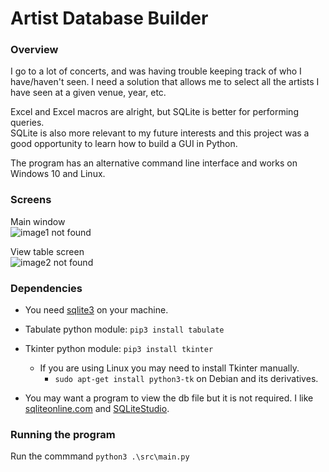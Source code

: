 
# Artist Database Builder

### Overview

I go to a lot of concerts, and was having trouble keeping track of who I have/haven't seen. I need a solution that allows me to select all the artists I have seen at a given venue, year, etc.  

Excel and Excel macros are alright, but  SQLite is better for performing queries.  
SQLite is also more relevant to my future interests and this project was a good opportunity to learn how to build a GUI in Python.

The program has an alternative command line interface and works on Windows 10 and Linux.

### Screens

Main window  
![image1 not found](https://github.com/mitchfen/artist-database/blob/master/screenshots/screen1.png)  

View table screen  
![image2 not found](https://github.com/mitchfen/artist-database/blob/master/screenshots/screen2.png)


### Dependencies

* You need [sqlite3](https://sqlite.org/download.html) on your machine.

* Tabulate python module: `pip3 install tabulate`
* Tkinter python module: `pip3 install tkinter`
    * If you are using Linux you may need to install Tkinter manually.
        * `sudo apt-get install python3-tk` on Debian and its derivatives.
* You may want a program to view the db file but it is not required. I like [sqliteonline.com](https://sqliteonline.com/) and [SQLiteStudio](https://github.com/pawelsalawa/sqlitestudio/releases).

### Running the program

 Run the commmand `python3 .\src\main.py`
